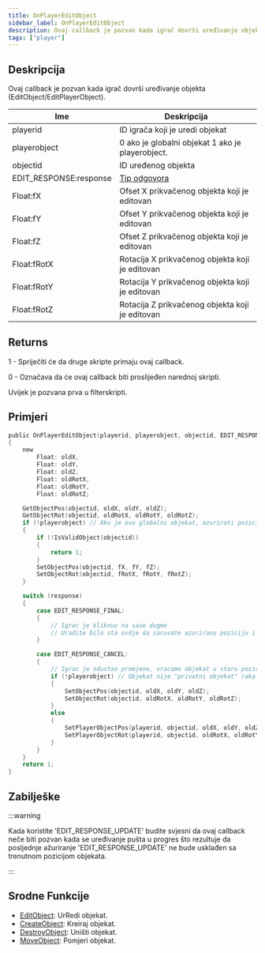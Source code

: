 ```yaml
---
title: OnPlayerEditObject
sidebar_label: OnPlayerEditObject
description: Ovaj callback je pozvan kada igrač dovrši uređivanje objekta (EditObject/EditPlayerObject).
tags: ["player"]
---
```


## Deskripcija

Ovaj callback je pozvan kada igrač dovrši uređivanje objekta (EditObject/EditPlayerObject).

| Ime                    | Deskripcija                                                |
|------------------------|------------------------------------------------------------|
| playerid               | ID igrača koji je uredi objekat                            |
| playerobject           | 0 ako je globalni objekat 1 ako je playerobject.           |
| objectid               | ID uređenog objekta                                        |
| EDIT_RESPONSE:response | [Tip odgovora](../resources/objecteditionresponsetypes.md) |
| Float:fX               | Ofset X prikvačenog objekta koji je editovan               |
| Float:fY               | Ofset Y prikvačenog objekta koji je editovan               |
| Float:fZ               | Ofset Z prikvačenog objekta koji je editovan               |
| Float:fRotX            | Rotacija X prikvačenog objekta koji je editovan            |
| Float:fRotY            | Rotacija Y prikvačenog objekta koji je editovan            |
| Float:fRotZ            | Rotacija Z prikvačenog objekta koji je editovan            |

## Returns

1 - Spriječiti će da druge skripte primaju ovaj callback.

0 - Označava da će ovaj callback biti proslijeđen narednoj skripti.

Uvijek je pozvana prva u filterskripti.

## Primjeri

```c
public OnPlayerEditObject(playerid, playerobject, objectid, EDIT_RESPONSE:response, Float:fX, Float:fY, Float:fZ, Float:fRotX, Float:fRotY, Float:fRotZ)
{
    new
        Float: oldX,
        Float: oldY,
        Float: oldZ,
        Float: oldRotX,
        Float: oldRotY,
        Float: oldRotZ;

    GetObjectPos(objectid, oldX, oldY, oldZ);
    GetObjectRot(objectid, oldRotX, oldRotY, oldRotZ);
    if (!playerobject) // Ako je ovo globalni objekat, azurirati poziciju objekta za sve igrace
    {
        if (!IsValidObject(objectid))
        {
            return 1;
        }
        SetObjectPos(objectid, fX, fY, fZ);
        SetObjectRot(objectid, fRotX, fRotY, fRotZ);
    }

    switch (response)
    {
        case EDIT_RESPONSE_FINAL:
        {
            // Igrac je kliknuo na save dugme
            // Uradite bilo sta ovdje da sacuvate azuriranu poziciju i rotaciju objekta
        }

        case EDIT_RESPONSE_CANCEL:
        {
            // Igrac je odustao promjene, vracamo objekat u staru poziciju (prije edita)
            if (!playerobject) // Objekat nije "privatni objekat" (aka player object)
            {
                SetObjectPos(objectid, oldX, oldY, oldZ);
                SetObjectRot(objectid, oldRotX, oldRotY, oldRotZ);
            }
            else
            {
                SetPlayerObjectPos(playerid, objectid, oldX, oldY, oldZ);
                SetPlayerObjectRot(playerid, objectid, oldRotX, oldRotY, oldRotZ);
            }
        }
    }
    return 1;
}
```

## Zabilješke

:::warning

Kada koristite 'EDIT_RESPONSE_UPDATE' budite svjesni da ovaj callback neče biti pozvan kada se uređivanje pušta u progres što rezultuje da posljednje ažuriranje 'EDIT_RESPONSE_UPDATE' ne bude usklađen sa trenutnom pozicijom objekata.

:::

## Srodne Funkcije

- [EditObject](../functions/EditObject.md): UrRedi objekat.
- [CreateObject](../functions/CreateObject.md): Kreiraj objekat.
- [DestroyObject](../functions/DestroyObject.md): Uništi objekat.
- [MoveObject](../functions/MoveObject.md): Pomjeri objekat.
